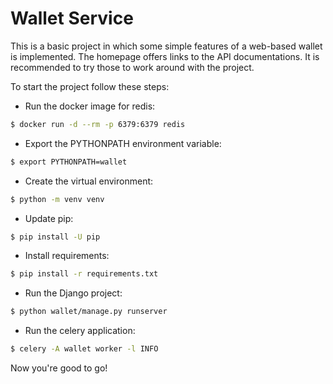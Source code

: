 # Wallet Service

This is a basic project in which some simple features of a web-based wallet is implemented.
The homepage offers links to the API documentations. It is recommended to try those to
work around with the project.

To start the project follow these steps:

* Run the docker image for redis:
```bash
$ docker run -d --rm -p 6379:6379 redis
```

* Export the PYTHONPATH environment variable:
```bash
$ export PYTHONPATH=wallet
```

* Create the virtual environment:
```bash
$ python -m venv venv
```

* Update pip:
```bash
$ pip install -U pip
```

* Install requirements:
```bash
$ pip install -r requirements.txt
```

* Run the Django project:
```bash
$ python wallet/manage.py runserver
```

* Run the celery application:
```bash
$ celery -A wallet worker -l INFO
```

Now you're good to go!